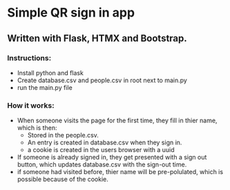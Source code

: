 # Simple QR sign in app
## Written with Flask, HTMX and Bootstrap.

### Instructions:
- Install python and flask
- Create database.csv and people.csv in root next to main.py
- run the main.py file

### How it works:
- When someone visits the page for the first time, they fill in thier name, which is then:
	- Stored in the people.csv. 
	- An entry is created in database.csv when they sign in.
	- a cookie is created in the users browser with a uuid
- If someone is already signed in, they get presented with a sign out button, which updates database.csv with the sign-out time.
- if someone had visited before, thier name will be pre-polulated, which is possible because of the cookie.